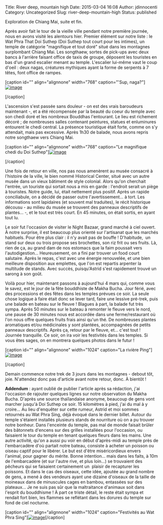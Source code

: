 Title: River deep, mountain high
Date: 2015-03-04 16:08
Author: jdinnocenti
Category: Uncategorized
Slug: river-deep-mountain-high
Status: published

Exploration de Chiang Mai, suite et fin.

Après avoir fait le tour de la vieille ville pendant notre première
journée, nous en avons visité les alentours hier. Premier élément sur
notre liste : le Wat Phra That Doi Suthep (Doi Suthep tout court pour
les intimes), un temple de catégorie "magnifique et tout doré" situé
dans les montagnes surplombant Chiang Mai. Les songthaew, sortes de
pick-ups avec deux bancs à l'arrière faisant office de taxis de groupe,
déposent les touristes en bas d'un grand escalier menant au temple.
L'escalier lui-même vaut le coup d'oeil : deux nagas, créatures
mythiques ayant la forme de serpents à 7 têtes, font office de rampes.

<!--more-->

[caption id="" align="alignnone" width="768" caption="'Sup,
naga?"][![image](https://astridetjdenasie.files.wordpress.com/2015/03/wpid-sam_3383.jpg?w=768 "Naga Doi Suthep")](https://astridetjdenasie.files.wordpress.com/2015/03/wpid-sam_3383.jpg)

[/caption]

L'ascension s'est passée sans douleur - on est des vrais baroudeurs
maintenant -, et a été récompensée par la beauté du coeur du temple avec
son chedi doré et les nombreux Bouddhas l'entourant. Le lieu est
richement décoré ; de nombreuses salles contenant peintures, statues et
enluminures entourent le chedi central. La présence touristique était
forte, comme on s'y attendait, mais pas excessive. Après 1h30 de balade,
nous avons repris notre songthaew vers Chiang Mai.

[caption id="" align="alignnone" width="768" caption="Le magnifique
chedi du Doi
Suthep"][![image](https://astridetjdenasie.files.wordpress.com/2015/03/wpid-sam_3389.jpg?w=768 "Doi Suthep")](https://astridetjdenasie.files.wordpress.com/2015/03/wpid-sam_3389.jpg)

[/caption]

Une fois de retour en ville, nos pas nous amenèrent au musée consacré à
l'histoire de la ville, le bien nommé Historical Center, situé avec un
autre musée dans un vieux bâtiment de style colonial. Alors qu'on
cherchait l'entrée, un touriste qui sortait nous a mis en garde :
l'endroit serait un piège à touristes. Notre guide, lui, était nettement
plus positif. Après un rapide conciliabule, on a décidé de passer outre
l'avertissement... à tort. Les informations sont lapidaires (et souvent
mal traduites), le récit historique décousu - au milieu du musée se
trouvent des panneaux descriptifs de plantes... -, et le tout est très
court. En 45 minutes, on était sortis, en ayant tout lu.

Le soir fut l'occasion de visiter le Night Bazaar, grand marché à ciel
ouvert. À notre surprise, il est beaucoup plus orienté sur l'artisanat
que les marchés habituels. Pour être plus clair : il n'y avait pas de
bouffe ! D'habitude,  un stand sur deux ou trois propose ses brochettes,
son riz frit ou ses fruits. Là, rien de ça, au grand dam de nos estomacs
que la faim poussait vers l'autodigestion... Heureusement, on a fini par
trouver un food court salutaire. Après le repas, c'est avec une énergie
renouvelée, et une bien meilleure disposition aux emplettes, que l'on
est repartis arpenter la multitude de stands. Avec succès, puisqu'Astrid
s'est rapidement trouvé un sarong à son goût.

Voilà pour hier, maintenant passons à aujourd'hui 4 mars qui, comme vous
le savez, est le jour de la fête bouddhiste de Makha Bucha. Jour férié,
avec des processions et des fêtes dans les temples prévues ce soir. La
seule chose logique à faire était donc se lever tard, faire une lessive
pré-trek, puis une balade en bateau sur le fleuve ! Blagues à part, la
balade fut très sympa. Après 50 minutes sur le bateau à remonter le
fleuve vers le nord, une pause de 30 minutes nous est accordée dans une
ferme/restaurant où l'on nous offre quelques fruits frais ainsi qu'un
thé. De nombreuses plantes aromatiques et/ou médicinales y sont
plantées, accompagnées de petits panneaux descriptifs. Après ça, retour
par le fleuve, et... c'est tout ! Journée tranquille. Ce soir, on ira
voir les festivités dans les temples. Si vous êtes sages, on en montrera
quelques photos dans le futur !

[caption id="" align="alignnone" width="1024" caption="La rivière
Ping"][![image](https://astridetjdenasie.files.wordpress.com/2015/03/wpid-sam_3446.jpg?w=1024 "Ping")](https://astridetjdenasie.files.wordpress.com/2015/03/wpid-sam_3446.jpg)

[/caption]

Demain commence notre trek de 3 jours dans les montagnes - debout tôt,
joie. N'attendez donc pas d'article avant notre retour, donc. À bientôt
!

**Addendum** : ayant oublié de publier l'article après sa rédaction,
j'ai l'occasion de rajouter quelques lignes sur notre observation du
Makha Bucha. D'après une source thaïlandaise anonyme, beaucoup de gens
vont marcher jusqu'à Doi Suthep ce soir. 15 kilomètres à pied, j'ai du
mal à y croire... Au lieu d'enquêter sur cette rumeur, Astrid et moi
sommes retournés au Wat Phra Sing, déjà évoqué dans le dernier billet.
Autour du temple s'étaient installés plusieurs stands de nourriture où
on a pu trouver notre bonheur. Dans l'enceinte du temple, pas mal de
monde faisait brûler des bâtonnets d'encens sur des grilles installées
pour l'occasion, ou faisaient le tour du temple en tenant quelques
fleurs dans les mains. Une autre activité, qu'on a aussi pu voir en
début d'après-midi au temple près de l'embarcadère d'où partait notre
bateau, consiste à acheter un poisson ou oiseau captif pour le libérer.
Le but est d'être miséricordieux envers l'animal, pour gagner du mérite.
Bonne intention... mais dans les faits, à 10m de l'embarcadère (et sur
l'autre rive, et plus loin...) se trouvaient des pêcheurs qui se
faisaient certainement un  plaisir de recapturer les poissons. Et dans
le cas des oiseaux, cette idée, ajoutée au grand nombre de gens, a mené
à des vendeurs ayant une dizaine d'oiseaux de la taille de moineaux dans
de minuscules cages en bambou, entassées sur des plateaux... Je ne suis
pas sûr que la maltraitance d'animaux soit dans l'esprit du bouddhisme !
À part ce triste détail, le reste était sympa et rendait fort bien, les
flammes se reflétant dans les dorures du temple sur fond de ciel
nocturne.

[caption id="" align="alignnone" width="1024" caption="Festivités au Wat
Phra
Sing"][![image](https://astridetjdenasie.files.wordpress.com/2015/03/wpid-sam_3467.jpg?w=1024 "Makha Bucha")](https://astridetjdenasie.files.wordpress.com/2015/03/wpid-sam_3467.jpg)[/caption]

